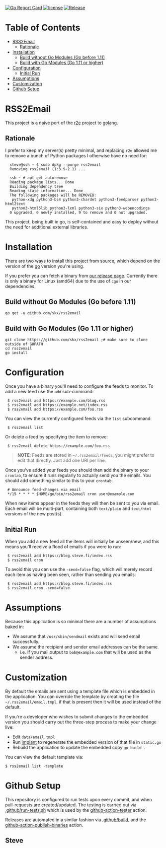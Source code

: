[![Go Report Card](https://goreportcard.com/badge/github.com/skx/rss2email)](https://goreportcard.com/report/github.com/skx/rss2email)
[![license](https://img.shields.io/github/license/skx/rss2email.svg)](https://github.com/skx/rss2email/blob/master/LICENSE)
[![Release](https://img.shields.io/github/release/skx/rss2email.svg)](https://github.com/skx/rss2email/releases/latest)

Table of Contents
=================

* [RSS2Email](#rss2email)
  * [Rationale](#rationale)
* [Installation](#installation)
  * [Build without Go Modules (Go before 1.11)](#build-without-go-modules-go-before-111)
  * [Build with Go Modules (Go 1.11 or higher)](#build-with-go-modules-go-111-or-higher)
* [Configuration](#configuration)
  * [Initial Run](#initial-run)
* [Assumptions](#assumptions)
* [Customization](#customization)
* [Github Setup](#github-setup)


# RSS2Email

This project is a naive port of the [r2e](https://github.com/wking/rss2email) project to golang.


## Rationale

I prefer to keep my server(s) pretty minimal, and replacing `r2e` allowed
me to remove a bunch of Python packages I otherwise have no need for:

      steve@ssh ~ $ sudo dpkg --purge rss2email
      Removing rss2email (1:3.9-2.1) ...

      ssh ~ # apt-get autoremove
      Reading package lists... Done
      Building dependency tree
      Reading state information... Done
      The following packages will be REMOVED:
       python-xdg python3-bs4 python3-chardet python3-feedparser python3-html2text
       python3-html5lib python3-lxml python3-six python3-webencodings
      0 upgraded, 0 newly installed, 9 to remove and 0 not upgraded.

This project, being built in go, is self-contained and easy to deploy without the need for additional external libraries.




# Installation

There are two ways to install this project from source, which depend on the version of the [go](https://golang.org/) version you're using.

If you prefer you can fetch a binary from [our release page](https://github.com/skx/rss2email/releases).  Currently there is only a binary for Linux (amd64) due to the use of `cgo` in our dependencies.

## Build without Go Modules (Go before 1.11)

    go get -u github.com/skx/rss2email

## Build with Go Modules (Go 1.11 or higher)

    git clone https://github.com/skx/rss2email ;# make sure to clone outside of GOPATH
    cd rss2email
    go install


# Configuration

Once you have a binary you'll need to configure the feeds to monitor. To
add a new feed use the `add` sub-command:

     $ rss2email add https://example.com/blog.rss
     $ rss2email add https://example.net/index.rss
     $ rss2email add https://example.com/foo.rss

You can view the currently configured feeds via the `list` subcommand:

     $ rss2email list

Or delete a feed by specifying the item to remove:

     $ rss2email delete https://example.com/foo.rss

> **NOTE**: Feeds are stored in `~/.rss2email/feeds`, you might prefer to edit that directly.  Just add one URI per line.

Once you've added your feeds you should then add the binary to your
`crontab`, to ensure it runs regularly to actually send you the emails.
You should add something similar to this to your `crontab`:

     # Announce feed-changes via email
     */15 * * * * $HOME/go/bin/rss2email cron user@example.com

When new items appear in the feeds they will then be sent to you via email.
Each email will be multi-part, containing both `text/plain` and `text/html`
versions of the new post(s).


## Initial Run

When you add a new feed all the items will initially be unseen/new, and
this means you'll receive a flood of emails if you were to run:

     $ rss2email add https://blog.steve.fi/index.rss
     $ rss2email cron

To avoid this you can use the `-send=false` flag, which will merely
record each item as having been seen, rather than sending you emails:

     $ rss2email add https://blog.steve.fi/index.rss
     $ rss2email cron -send=false


# Assumptions

Because this application is so minimal there are a number of assumptions baked in:

* We assume that `/usr/sbin/sendmail` exists and will send email successfully.
* We assume the recipient and sender email addresses can be the same.
  * i.e. If you mail output to `bob@example.com` that will be used as the sender address.


# Customization

By default the emails are sent using a template file which is embedded in the application.  You can override the template by creating the file `~/.rss2email/email.tmpl`, if that is present then it will be used instead of the default.

If you're a developer who wishes to submit changes to the embedded version you should carry out the three-step process to make your change live:

* Edit `data/email.tmpl`
* Run [implant](https://github.com/skx/implant) to regenerate the embedded version of that file in `static.go`
* Rebuild the application to update the embedded copy `go build .`

You can view the default template via:

    $ rss2email list -template


# Github Setup

This repository is configured to run tests upon every commit, and when
pull-requests are created/updated.  The testing is carried out via
[.github/run-tests.sh](.github/run-tests.sh) which is used by the
[github-action-tester](https://github.com/skx/github-action-tester) action.

Releases are automated in a similar fashion via [.github/build](.github/build),
and the [github-action-publish-binaries](https://github.com/skx/github-action-publish-binaries) action.

Steve
--
